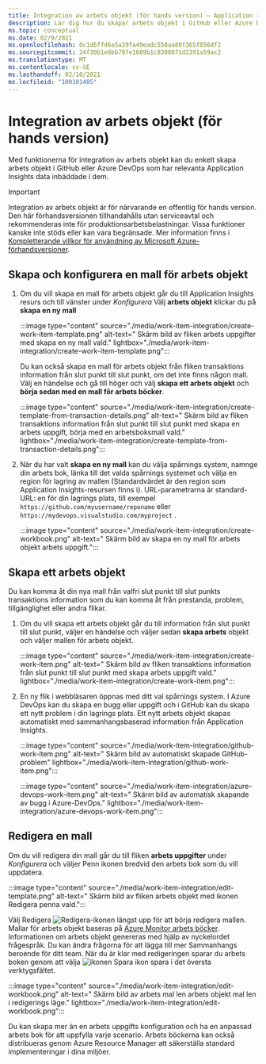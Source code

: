 ```yaml
---
title: Integration av arbets objekt (för hands version) – Application Insights
description: Lär dig hur du skapar arbets objekt i GitHub eller Azure DevOps med Application Insights data som är inbäddade i dem.
ms.topic: conceptual
ms.date: 02/9/2021
ms.openlocfilehash: 0c1d6ffd6a5a39fa49eadc558aa80f365f856df2
ms.sourcegitcommit: 24f30b1e8bb797e1609b1c8300871d2391a59ac2
ms.translationtype: MT
ms.contentlocale: sv-SE
ms.lasthandoff: 02/10/2021
ms.locfileid: "100101485"
---
```

# <a name="work-item-integration-preview"></a>Integration av arbets objekt (för hands version)

Med funktionerna för integration av arbets objekt kan du enkelt skapa arbets objekt i GitHub eller Azure DevOps som har relevanta Application Insights data inbäddade i dem.

> [!IMPORTANT]
> Integration av arbets objekt är för närvarande en offentlig för hands version.
> Den här förhandsversionen tillhandahålls utan serviceavtal och rekommenderas inte för produktionsarbetsbelastningar. Vissa funktioner kanske inte stöds eller kan vara begränsade.
> Mer information finns i [Kompletterande villkor för användning av Microsoft Azure-förhandsversioner](https://azure.microsoft.com/support/legal/preview-supplemental-terms/).

## <a name="create-and-configure-a-work-item-template"></a>Skapa och konfigurera en mall för arbets objekt

1. Om du vill skapa en mall för arbets objekt går du till Application Insights resurs och till vänster under *Konfigurera* Välj **arbets objekt** klickar du på **skapa en ny mall**

    :::image type="content" source="./media/work-item-integration/create-work-item-template.png" alt-text=" Skärm bild av fliken arbets uppgifter med skapa en ny mall vald." lightbox="./media/work-item-integration/create-work-item-template.png":::

    Du kan också skapa en mall för arbets objekt från fliken transaktions information från slut punkt till slut punkt, om det inte finns någon mall. Välj en händelse och gå till höger och välj **skapa ett arbets objekt** och **börja sedan med en mall för arbets böcker**.

    :::image type="content" source="./media/work-item-integration/create-template-from-transaction-details.png" alt-text=" Skärm bild av fliken transaktions information från slut punkt till slut punkt med skapa en arbets uppgift, börja med en arbetsboksmall vald." lightbox="./media/work-item-integration/create-template-from-transaction-details.png":::

2. När du har valt **skapa en ny mall** kan du välja spårnings system, namnge din arbets bok, länka till det valda spårnings systemet och välja en region för lagring av mallen (Standardvärdet är den region som Application Insights-resursen finns i). URL-parametrarna är standard-URL: en för din lagrings plats, till exempel `https://github.com/myusername/reponame` eller `https://mydevops.visualstudio.com/myproject` .

    :::image type="content" source="./media/work-item-integration/create-workbook.png" alt-text=" Skärm bild av skapa en ny mall för arbets objekt arbets uppgift.":::

## <a name="create-a-work-item"></a>Skapa ett arbets objekt

 Du kan komma åt din nya mall från valfri slut punkt till slut punkts transaktions information som du kan komma åt från prestanda, problem, tillgänglighet eller andra flikar.

1. Om du vill skapa ett arbets objekt går du till information från slut punkt till slut punkt, väljer en händelse och väljer sedan **skapa arbets** objekt och väljer mallen för arbets objekt.

    :::image type="content" source="./media/work-item-integration/create-work-item.png" alt-text=" Skärm bild av fliken transaktions information från slut punkt till slut punkt med skapa arbets uppgift vald." lightbox="./media/work-item-integration/create-work-item.png":::

1. En ny flik i webbläsaren öppnas med ditt val spårnings system. I Azure DevOps kan du skapa en bugg eller uppgift och i GitHub kan du skapa ett nytt problem i din lagrings plats. Ett nytt arbets objekt skapas automatiskt med sammanhangsbaserad information från Application Insights.

    :::image type="content" source="./media/work-item-integration/github-work-item.png" alt-text=" Skärm bild av automatiskt skapade GitHub-problem" lightbox="./media/work-item-integration/github-work-item.png":::

    :::image type="content" source="./media/work-item-integration/azure-devops-work-item.png" alt-text=" Skärm bild av automatisk skapande av bugg i Azure-DevOps." lightbox="./media/work-item-integration/azure-devops-work-item.png":::

## <a name="edit-a-template"></a>Redigera en mall

Om du vill redigera din mall går du till fliken **arbets uppgifter** under *Konfigurera* och väljer Penn ikonen bredvid den arbets bok som du vill uppdatera.

:::image type="content" source="./media/work-item-integration/edit-template.png" alt-text=" Skärm bild av fliken arbets objekt med ikonen Redigera penna vald.":::

Välj Redigera ![ Redigera-ikonen ](./media/work-item-integration/edit-icon.png) längst upp för att börja redigera mallen. Mallar för arbets objekt baseras på [Azure Monitor arbets böcker](../platform/workbooks-overview.md). Informationen om arbets objekt genereras med hjälp av nyckelordet frågespråk. Du kan ändra frågorna för att lägga till mer Sammanhangs beroende för ditt team. När du är klar med redigeringen sparar du arbets boken genom att välja ![ ikonen Spara ikon spara ](./media/work-item-integration/save-icon.png) i det översta verktygsfältet.

:::image type="content" source="./media/work-item-integration/edit-workbook.png" alt-text=" Skärm bild av arbets mal len arbets objekt mal len i redigerings läge." lightbox="./media/work-item-integration/edit-workbook.png":::

Du kan skapa mer än en arbets uppgifts konfiguration och ha en anpassad arbets bok för att uppfylla varje scenario. Arbets böckerna kan också distribueras genom Azure Resource Manager att säkerställa standard implementeringar i dina miljöer.
